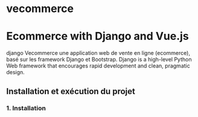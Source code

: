 # vecommerce
# Ecommerce with Django and Vue.js

 django Vecommerce une application web de vente en ligne (ecommerce), basé sur les framework Django et Bootstrap.
 Django is a high-level Python Web framework that encourages rapid development and clean, pragmatic design.
 
 
 ## Installation et exécution du projet
 
 ### 1. Installation
 

